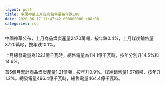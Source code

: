 ```yaml
---
layout: post
title: 中國神華上月煤炭銷售量按年跌10%
date: 2020-06-17 17:47:42.000000000 +08:00
categories: rss
---
```


中國神華公布，上月商品煤炭產量2470萬噸，按年跌0.4%，上月煤炭銷售量3720萬噸，按年跌10.1%。

上月總發電量為122.1億千瓦時，總售電量為114.1億千瓦時，按年分別升14.5%和14.6%。

首5個月累計商品煤炭產量1.21億噸，按年升0.9%。煤炭銷售量1.67億噸，按年升1.2%。總發電量496.4億千瓦時，總售電量464.4億千瓦時。
